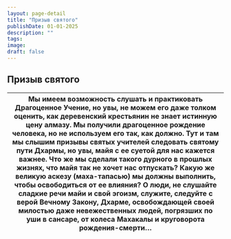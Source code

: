 ```yaml
---
layout: page-detail
title: "Призыв святого"
publishDate: 01-01-2025
description: ""
tags:
image:
draft: false
---
```


## Призыв святого
| Мы имеем возможность слушать и практиковать Драгоценное Учение,  но увы, не можем его даже толком оценить,  как деревенский крестьянин не знает истинную цену алмазу. Мы получили драгоценное рождение человека,  но не используем его так, как должно. Тут и там мы слышим призывы святых учителей  следовать святому пути Дхармы,  но увы, майя с ее суетой для нас кажется важнее. Что же мы сделали такого дурного в прошлых жизнях,  что майя так не хочет нас отпускать? Какую же великую аскезу (маха-тапасью) мы должны выполнить,  чтобы освободиться от ее влияния? О люди, не слушайте сладкие речи майи и свой эгоизм,  служите, следуйте с верой  Вечному Закону, Дхарме, освобождающей своей милостью даже невежественных людей,  погрязших по уши в сансаре,  от колеса Махакалы и круговорота рождения-смерти… |
| ------------------------------------------------------------------------------------------------------------------------------------------------------------------------------------------------------------------------------------------------------------------------------------------------------------------------------------------------------------------------------------------------------------------------------------------------------------------------------------------------------------------------------------------------------------------------------------------------------------------------------------------------------------------------------------------------------------------------------------------------------------------------------------------------------------------------------ |
  
  
